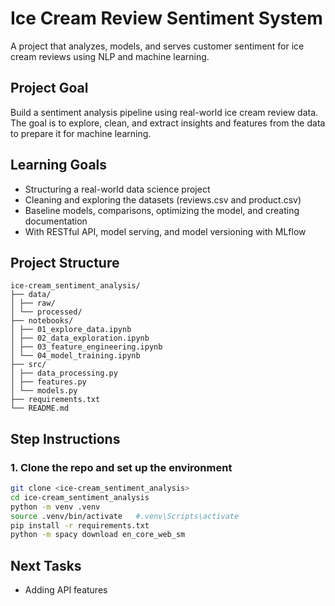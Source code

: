 # Ice Cream Review Sentiment System

A project that analyzes, models, and serves customer sentiment for ice cream reviews using NLP and machine learning.

## Project Goal
Build a sentiment analysis pipeline using real-world ice cream review data. The goal is to explore, clean, and extract insights and features from the data to prepare it for machine learning.

## Learning Goals
- Structuring a real-world data science project
- Cleaning and exploring the datasets (reviews.csv and product.csv)
- Baseline models, comparisons, optimizing the model, and creating documentation
- With RESTful API, model serving, and model versioning with MLflow

## Project Structure
```
ice-cream_sentiment_analysis/
├── data/
│ ├── raw/
│ └── processed/
├── notebooks/
│ ├── 01_explore_data.ipynb
│ ├── 02_data_exploration.ipynb
│ ├── 03_feature_engineering.ipynb
│ └── 04_model_training.ipynb
├── src/
│ ├── data_processing.py
│ ├── features.py
│ └── models.py
├── requirements.txt
└── README.md
```
## Step Instructions

### 1. Clone the repo and set up the environment

```bash
git clone <ice-cream_sentiment_analysis>
cd ice-cream_sentiment_analysis
python -m venv .venv
source .venv/bin/activate   #.venv\Scripts\activate
pip install -r requirements.txt
python -m spacy download en_core_web_sm
```


## Next Tasks
- Adding API features
